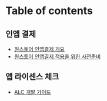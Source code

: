 # Table of contents

## 인앱 결제

* [원스토어 인앱결제 개요](README.md)
* [원스토어 인앱결제 적용을 위한 사전준비](undefined/undefined.md)

## 앱 라이센스 체크

* [ALC 개발 가이드](undefined-1/alc.md)
